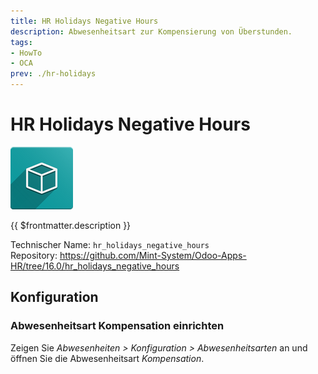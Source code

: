 ```yaml
---
title: HR Holidays Negative Hours
description: Abwesenheitsart zur Kompensierung von Überstunden.
tags:
- HowTo
- OCA
prev: ./hr-holidays
---
```


# HR Holidays Negative Hours
![icon_oms_box](attachments/icon_oms_box.png)

{{ $frontmatter.description }}

Technischer Name: `hr_holidays_negative_hours`\
Repository: <https://github.com/Mint-System/Odoo-Apps-HR/tree/16.0/hr_holidays_negative_hours>

## Konfiguration

### Abwesenheitsart Kompensation einrichten

Zeigen Sie *Abwesenheiten > Konfiguration > Abwesenheitsarten* an und öffnen Sie die Abwesenheitsart *Kompensation*.

